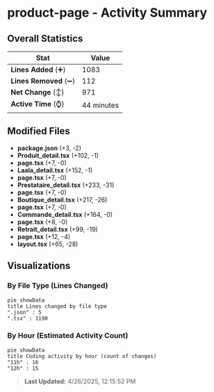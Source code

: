 # product-page - Activity Summary 

## Overall Statistics

| Stat                   | Value                                                             |
| ---------------------- | ----------------------------------------------------------------- |
| **Lines Added** (➕)   | 1083                                          |
| **Lines Removed** (➖) | 112                                        |
| **Net Change** (↕)    | 971                |
| **Active Time** (⌚)   | 44 minutes |


## Modified Files
- **package.json** (+3, -2)
- **Produit_detail.tsx** (+102, -1)
- **page.tsx** (+7, -0)
- **Laala_detail.tsx** (+152, -1)
- **page.tsx** (+7, -0)
- **Prestataire_detail.tsx** (+233, -31)
- **page.tsx** (+7, -0)
- **Boutique_detail.tsx** (+217, -26)
- **page.tsx** (+7, -0)
- **Commande_detail.tsx** (+164, -0)
- **page.tsx** (+8, -0)
- **Retrait_detail.tsx** (+99, -19)
- **page.tsx** (+12, -4)
- **layout.tsx** (+65, -28)

## Visualizations

### By File Type (Lines Changed)

```mermaid
pie showData
title Lines changed by file type
".json" : 5
".tsx" : 1190
```

### By Hour (Estimated Activity Count)

```mermaid
pie showData
title Coding activity by hour (count of changes)
"11h" : 16
"12h" : 15
```


> **Last Updated:** 4/26/2025, 12:15:52 PM